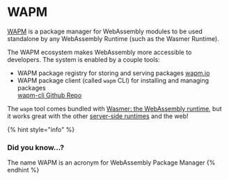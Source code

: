 # WAPM

[WAPM](https://wapm.io/) is a package manager for WebAssembly modules to be used standalone by any WebAssembly Runtime \(such as the Wasmer Runtime\).

The WAPM ecosystem makes WebAssembly more accessible to developers. The system is enabled by a couple tools:

* WAPM package registry for storing and serving packages [wapm.io](https://wapm.io/)
* WAPM package client \(called `wapm` CLI\) for installing and managing packages  
  [wapm-cli Github Repo](https://github.com/wasmerio/wapm-cli)

The `wapm` tool comes bundled with [Wasmer: the WebAssembly runtime](https://wasmer.io/), but it works great with the other [server-side runtimes](https://github.com/mbasso/awesome-wasm#non-web-embeddings) and the web!

{% hint style="info" %}
### Did you know...?

The name WAPM is an acronym for WebAssembly Package Manager
{% endhint %}

